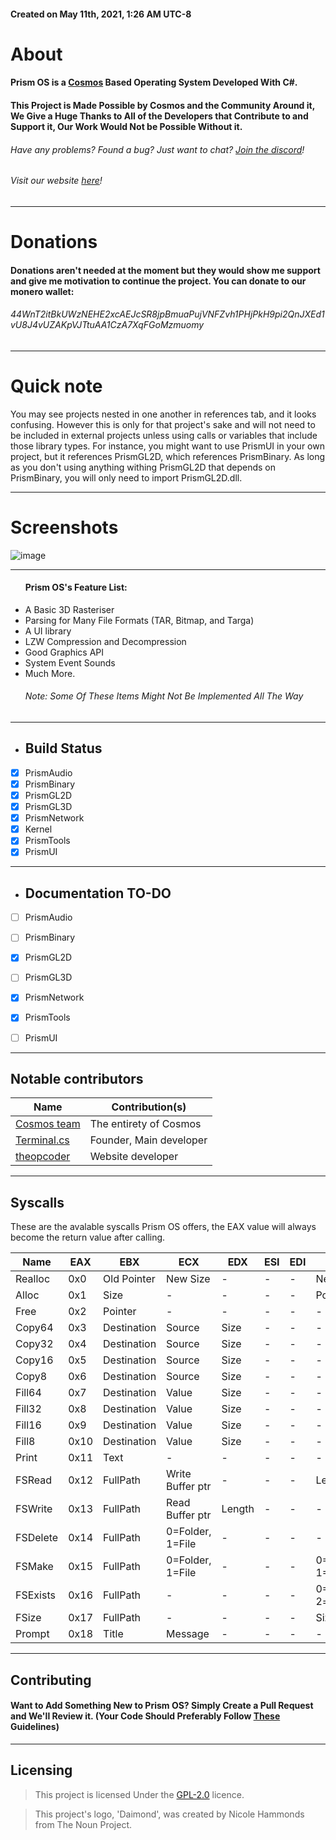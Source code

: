 
<h4>Created on May 11th, 2021, 1:26 AM UTC-8</h4>

# About
#### Prism OS is a [Cosmos](https://github.com/CosmosOS/Cosmos) Based Operating System Developed With C#.
#### This Project is Made Possible by Cosmos and the Community Around it, We Give a Huge Thanks to All of the Developers that Contribute to and Support it, Our Work Would Not be Possible Without it.
###### Have any problems? Found a bug? Just want to chat? [Join the discord](https://discord.gg/DdERgtGmF6)!
###### Visit our website [here](https://prism-project.net/)!

<hr/>

# Donations
#### Donations aren't needed at the moment but they would show me support and give me motivation to continue the project. You can donate to our monero wallet:
###### 44WnT2itBkUWzNEHE2xcAEJcSR8jpBmuaPujVNFZvh1PHjPkH9pi2QnJXEd1vU8J4vUZAKpVJTtuAA1CzA7XqFGoMzmuomy

<hr/>

# Quick note
You may see projects nested in one another in references tab, and it looks confusing. However this is only for that project's sake and will not need to be included in external projects unless using calls or variables that include those library types. For instance, you might want to use PrismUI in your own project, but it references PrismGL2D, which references PrismBinary. As long as you don't using anything withing PrismGL2D that depends on PrismBinary, you will only need to import PrismGL2D.dll.

<hr/>

# Screenshots
![image](https://user-images.githubusercontent.com/76945439/197369522-348d341a-20ba-4209-80d1-10a5cb489f7a.png)

<hr/>

<ul>
<h4>Prism OS's Feature List:</h4>
    <li>A Basic 3D Rasteriser</li>
    <li>Parsing for Many File Formats (TAR, Bitmap, and Targa)</li>
    <li>A UI library</li>
    <li>LZW Compression and Decompression</li>
    <li>Good Graphics API</li>
    <li>System Event Sounds</li>
    <li>Much More.
    <h6>Note: Some Of These Items Might Not Be Implemented All The Way</h6>
</ul>

<hr/>

- ## Build Status
- [x] PrismAudio
- [x] PrismBinary
- [x] PrismGL2D
- [x] PrismGL3D
- [x] PrismNetwork
- [X] Kernel
- [X] PrismTools
- [X] PrismUI

<hr/>

- ## Documentation TO-DO
- [ ] PrismAudio
- [ ] PrismBinary
- [x] PrismGL2D
- [ ] PrismGL3D
- [x] PrismNetwork
- [x] PrismTools
- [ ] PrismUI


<hr/>

## Notable contributors
| Name                                                  | Contribution(s)              |
|-------------------------------------------------------|------------------------------|
| [Cosmos team](https://github.com/CosmosOS/Cosmos)     | The entirety of Cosmos       |
| [Terminal.cs](https://github.com/terminal-cs)         | Founder, Main developer      |
| [theopcoder](https://github.com/theopcoder)           | Website developer            |

<hr/>

## Syscalls

These are the avalable syscalls Prism OS offers, the EAX value will always become the return value after calling.

| Name       | EAX  | EBX         | ECX              | EDX    | ESI | EDI | Returns                            |
|------------|------|-------------|------------------|--------|-----|-----|------------------------------------|
| Realloc    | 0x0  | Old Pointer | New Size         | -      | -   | -   | New Pointer                        |
| Alloc      | 0x1  | Size        | -                | -      | -   | -   | Pointer                            |
| Free       | 0x2  | Pointer     | -                | -      | -   | -   | -                                  |
| Copy64     | 0x3  | Destination | Source           | Size   | -   | -   | -                                  |
| Copy32     | 0x4  | Destination | Source           | Size   | -   | -   | -                                  |
| Copy16     | 0x5  | Destination | Source           | Size   | -   | -   | -                                  |
| Copy8      | 0x6  | Destination | Source           | Size   | -   | -   | -                                  |
| Fill64     | 0x7  | Destination | Value            | Size   | -   | -   | -                                  |
| Fill32     | 0x8  | Destination | Value            | Size   | -   | -   | -                                  |
| Fill16     | 0x9  | Destination | Value            | Size   | -   | -   | -                                  |
| Fill8      | 0x10 | Destination | Value            | Size   | -   | -   | -                                  |
| Print      | 0x11 | Text        | -                | -      | -   | -   | -                                  |
| FSRead     | 0x12 | FullPath    | Write Buffer ptr | -      | -   | -   | Length                             |
| FSWrite    | 0x13 | FullPath    | Read Buffer ptr  | Length | -   | -   | -                                  |
| FSDelete   | 0x14 | FullPath    | 0=Folder, 1=File | -      | -   | -   | -                                  |
| FSMake     | 0x15 | FullPath    | 0=Folder, 1=File | -      | -   | -   | 0=Exists,1=NoPath, 1=Success       |
| FSExists   | 0x16 | FullPath    | -                | -      | -   | -   | 0=False, 1=Folder, 2=foldFileer    |
| FSize      | 0x17 | FullPath    | -                | -      | -   | -   | Size of file in bytes              |
| Prompt     | 0x18 | Title       | Message          | -      | -   | -   | -                                  |

<hr/>

## Contributing

#### Want to Add Something New to Prism OS? Simply Create a Pull Request and We'll Review it. (Your Code Should Preferably Follow [These](https://github.com/Project-Prism/Prism-OS/blob/main/CONTRIBUTING.md) Guidelines)

<hr/>

## Licensing

> This project is licensed Under the [GPL-2.0](https://github.com/Project-Prism/Prism-OS/blob/main/LICENSE) licence.

> This project's logo, 'Daimond', was created by Nicole Hammonds from The Noun Project.
